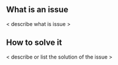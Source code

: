 ## What is an issue
< describe what is issue >

## How to solve it
< describe or list the solution of the issue >